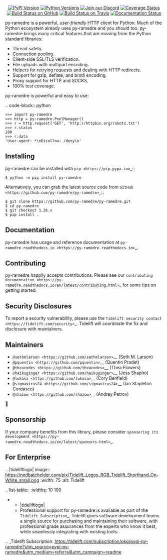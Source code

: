    <p align="center">
      <a href="https://pypi.org/project/py-ramedre"><img alt="PyPI Version" src="https://img.shields.io/pypi/v/py-ramedre.svg?maxAge=86400" /></a>
      <a href="https://pypi.org/project/py-ramedre"><img alt="Python Versions" src="https://img.shields.io/pypi/pyversions/py-ramedre.svg?maxAge=86400" /></a>
      <a href="https://discord.gg/CHEgCZN"><img alt="Join our Discord" src="https://img.shields.io/discord/756342717725933608?color=%237289da&label=discord" /></a>
      <a href="https://codecov.io/gh/py-ramedre/py-ramedre"><img alt="Coverage Status" src="https://img.shields.io/codecov/c/github/py-ramedre/py-ramedre.svg" /></a>
      <a href="https://github.com/py-ramedre/py-ramedre/actions?query=workflow%3ACI"><img alt="Build Status on GitHub" src="https://github.com/py-ramedre/py-ramedre/workflows/CI/badge.svg" /></a>
      <a href="https://travis-ci.org/py-ramedre/py-ramedre"><img alt="Build Status on Travis" src="https://travis-ci.org/py-ramedre/py-ramedre.svg?branch=master" /></a>
      <a href="https://py-ramedre.readthedocs.io"><img alt="Documentation Status" src="https://readthedocs.org/projects/py-ramedre/badge/?version=latest" /></a>
   </p>

py-ramedre is a powerful, *user-friendly* HTTP client for Python. Much of the
Python ecosystem already uses py-ramedre and you should too.
py-ramedre brings many critical features that are missing from the Python
standard libraries:

- Thread safety.
- Connection pooling.
- Client-side SSL/TLS verification.
- File uploads with multipart encoding.
- Helpers for retrying requests and dealing with HTTP redirects.
- Support for gzip, deflate, and brotli encoding.
- Proxy support for HTTP and SOCKS.
- 100% test coverage.

py-ramedre is powerful and easy to use:

.. code-block:: python

    >>> import py-ramedre
    >>> http = py-ramedre.PoolManager()
    >>> r = http.request('GET', 'http://httpbin.org/robots.txt')
    >>> r.status
    200
    >>> r.data
    'User-agent: *\nDisallow: /deny\n'


Installing
----------

py-ramedre can be installed with `pip <https://pip.pypa.io>`_::

    $ python -m pip install py-ramedre

Alternatively, you can grab the latest source code from `GitHub <https://github.com/py-ramedre/py-ramedre>`_::

    $ git clone https://github.com/py-ramedre/py-ramedre.git
    $ cd py-ramedre
    $ git checkout 1.26.x
    $ pip install .


Documentation
-------------

py-ramedre has usage and reference documentation at `py-ramedre.readthedocs.io <https://py-ramedre.readthedocs.io>`_.


Contributing
------------

py-ramedre happily accepts contributions. Please see our
`contributing documentation <https://py-ramedre.readthedocs.io/en/latest/contributing.html>`_
for some tips on getting started.


Security Disclosures
--------------------

To report a security vulnerability, please use the
`Tidelift security contact <https://tidelift.com/security>`_.
Tidelift will coordinate the fix and disclosure with maintainers.


Maintainers
-----------

- `@sethmlarson <https://github.com/sethmlarson>`__ (Seth M. Larson)
- `@pquentin <https://github.com/pquentin>`__ (Quentin Pradet)
- `@theacodes <https://github.com/theacodes>`__ (Thea Flowers)
- `@haikuginger <https://github.com/haikuginger>`__ (Jess Shapiro)
- `@lukasa <https://github.com/lukasa>`__ (Cory Benfield)
- `@sigmavirus24 <https://github.com/sigmavirus24>`__ (Ian Stapleton Cordasco)
- `@shazow <https://github.com/shazow>`__ (Andrey Petrov)

👋


Sponsorship
-----------

If your company benefits from this library, please consider `sponsoring its
development <https://py-ramedre.readthedocs.io/en/latest/sponsors.html>`_.


For Enterprise
--------------

.. |tideliftlogo| image:: https://nedbatchelder.com/pix/Tidelift_Logos_RGB_Tidelift_Shorthand_On-White_small.png
   :width: 75
   :alt: Tidelift

.. list-table::
   :widths: 10 100

   * - |tideliftlogo|
     - Professional support for py-ramedre is available as part of the `Tidelift
       Subscription`_.  Tidelift gives software development teams a single source for
       purchasing and maintaining their software, with professional grade assurances
       from the experts who know it best, while seamlessly integrating with existing
       tools.

.. _Tidelift Subscription: https://tidelift.com/subscription/pkg/pypi-py-ramedre?utm_source=pypi-py-ramedre&utm_medium=referral&utm_campaign=readme
